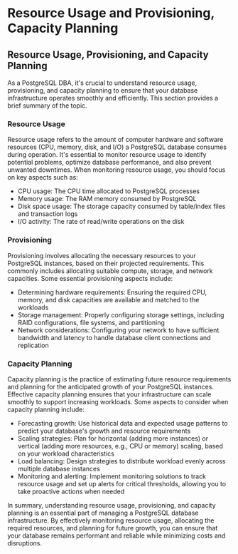 # Resource Usage and Provisioning, Capacity Planning


## Resource Usage, Provisioning, and Capacity Planning

As a PostgreSQL DBA, it's crucial to understand resource usage, provisioning, and capacity planning to ensure that your database infrastructure operates smoothly and efficiently. This section provides a brief summary of the topic.

### Resource Usage

Resource usage refers to the amount of computer hardware and software resources (CPU, memory, disk, and I/O) a PostgreSQL database consumes during operation. It's essential to monitor resource usage to identify potential problems, optimize database performance, and also prevent unwanted downtimes. When monitoring resource usage, you should focus on key aspects such as:

- CPU usage: The CPU time allocated to PostgreSQL processes
- Memory usage: The RAM memory consumed by PostgreSQL
- Disk space usage: The storage capacity consumed by table/index files and transaction logs
- I/O activity: The rate of read/write operations on the disk

### Provisioning

Provisioning involves allocating the necessary resources to your PostgreSQL instances, based on their projected requirements. This commonly includes allocating suitable compute, storage, and network capacities. Some essential provisioning aspects include:

- Determining hardware requirements: Ensuring the required CPU, memory, and disk capacities are available and matched to the workloads
- Storage management: Properly configuring storage settings, including RAID configurations, file systems, and partitioning
- Network considerations: Configuring your network to have sufficient bandwidth and latency to handle database client connections and replication

### Capacity Planning

Capacity planning is the practice of estimating future resource requirements and planning for the anticipated growth of your PostgreSQL instances. Effective capacity planning ensures that your infrastructure can scale smoothly to support increasing workloads. Some aspects to consider when capacity planning include:

- Forecasting growth: Use historical data and expected usage patterns to predict your database's growth and resource requirements
- Scaling strategies: Plan for horizontal (adding more instances) or vertical (adding more resources, e.g., CPU or memory) scaling, based on your workload characteristics
- Load balancing: Design strategies to distribute workload evenly across multiple database instances
- Monitoring and alerting: Implement monitoring solutions to track resource usage and set up alerts for critical thresholds, allowing you to take proactive actions when needed

In summary, understanding resource usage, provisioning, and capacity planning is an essential part of managing a PostgreSQL database infrastructure. By effectively monitoring resource usage, allocating the required resources, and planning for future growth, you can ensure that your database remains performant and reliable while minimizing costs and disruptions.